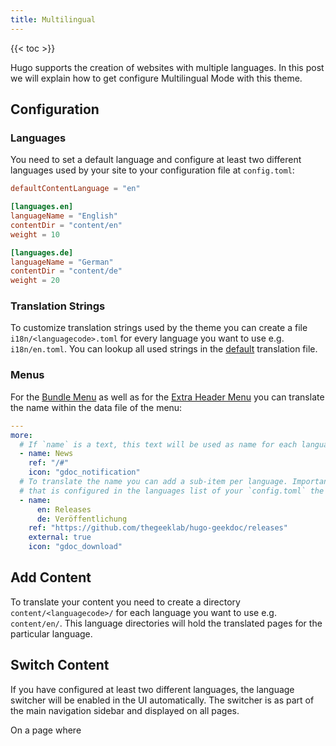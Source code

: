 ```yaml
---
title: Multilingual
---
```


{{< toc >}}

Hugo supports the creation of websites with multiple languages. In this post we will explain how to get configure Multilingual Mode with this theme.

## Configuration

### Languages

You need to set a default language and configure at least two different languages used by your site to your configuration file at `config.toml`:

```Toml
defaultContentLanguage = "en"

[languages.en]
languageName = "English"
contentDir = "content/en"
weight = 10

[languages.de]
languageName = "German"
contentDir = "content/de"
weight = 20
```

### Translation Strings

To customize translation strings used by the theme you can create a file `i18n/<languagecode>.toml` for every language you want to use e.g. `i18n/en.toml`. You can lookup all used strings in the [default](https://github.com/thegeeklab/hugo-geekdoc/blob/main/i18n/en.yaml) translation file.

### Menus

For the [Bundle Menu](/usage/menus/#bundle-menu) as well as for the [Extra Header Menu](/usage/menus/#extra-header-menu) you can translate the name within the data file of the menu:

```YAML
---
more:
  # If `name` is a text, this text will be used as name for each language.
  - name: News
    ref: "/#"
    icon: "gdoc_notification"
  # To translate the name you can add a sub-item per language. Important: If you miss a language key
  # that is configured in the languages list of your `config.toml` the name will be empty for this language!
  - name:
      en: Releases
      de: Veröffentlichung
    ref: "https://github.com/thegeeklab/hugo-geekdoc/releases"
    external: true
    icon: "gdoc_download"
```

## Add Content

To translate your content you need to create a directory `content/<languagecode>/` for each language you want to use e.g. `content/en/`. This language directories will hold the translated pages for the particular language.

## Switch Content

If you have configured at least two different languages, the language switcher will be enabled in the UI automatically. The switcher is as part of the main navigation sidebar and displayed on all pages.

On a page where
